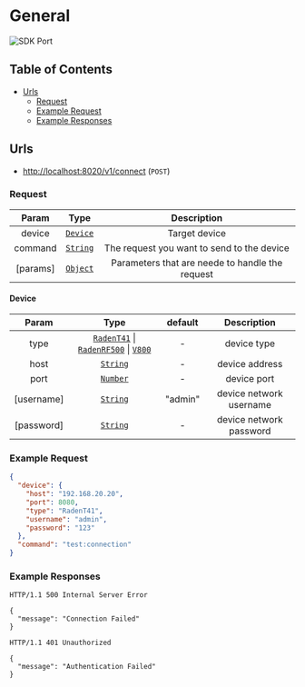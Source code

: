 # General

![SDK Port](https://img.shields.io/badge/SDK%20Port-8020-brightgreen.svg)

## Table of Contents <!-- omit in toc -->

- [Urls](#urls)
  - [Request](#request)
  - [Example Request](#example-request)
  - [Example Responses](#example-responses)

## Urls

- <http://localhost:8020/v1/connect> (`POST`)

### Request

| Param | Type | Description |
|:-----:|:----:|:-----------:|
| device | [`Device`](#device) | Target device |
| command | [`String`](string) | The request you want to send to the device |
| [params] | [`Object`](object) | Parameters that are neede to handle the request |

#### Device <!-- omit in toc -->

| Param | Type | default | Description |
|:-----:|:----:|:-------:|:-----------:|
| type | [`RadenT41`](raden-t41.md) \| [`RadenRF500`](raden-rf500.md) \| [`V800`](v800.md) | - | device type |
| host | [`String`](string) | - | device address |
| port | [`Number`](number) | - | device port |
| [username] | [`String`](string) | "admin" | device network username |
| [password] | [`String`](string) | - | device network password |

### Example Request

```json
{
  "device": {
    "host": "192.168.20.20",
    "port": 8080,
    "type": "RadenT41",
    "username": "admin",
    "password": "123"
  },
  "command": "test:connection"
}
```

### Example Responses

```http
HTTP/1.1 500 Internal Server Error

{
  "message": "Connection Failed"
}
```

```http
HTTP/1.1 401 Unauthorized

{
  "message": "Authentication Failed"
}
```

[string]: https://developer.mozilla.org/en-US/docs/Web/JavaScript/Reference/Global_Objects/String
[number]: https://developer.mozilla.org/en-US/docs/Web/JavaScript/Reference/Global_Objects/Number
[object]: https://developer.mozilla.org/en-US/docs/Web/JavaScript/Reference/Global_Objects/Object
